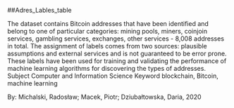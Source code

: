 ##Adres_Lables_table



The dataset contains Bitcoin addresses that have been identified and belong to one of particular categories: mining pools, miners, coinjoin services, gambling services, exchanges, other services - 8,008 addresses in total. The assignment of labels comes from two sources: plausible assumptions and external services and is not guaranteed to be error prone. These labels have been used for training and validating the performance of machine learning algorithms for discovering the types of addresses.
Subject 	Computer and Information Science
Keyword 	blockchain, Bitcoin, machine learning

By: Michalski, Radosław; Macek, Piotr; Dziubałtowska, Daria, 2020